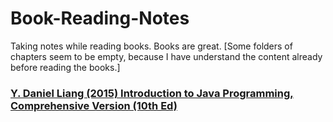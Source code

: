 # Book-Reading-Notes

Taking notes while reading books. Books are great. [Some folders of chapters seem to be empty, because I have understand the content already before reading the books.]

<h3><a href="https://github.com/CurtisNewbie/Book-Reading-Notes/tree/master/(D.%20Daniel%20Liang%2C%202015)%20Introduction%20to%20Java%20Programming">Y. Daniel Liang (2015) Introduction to Java Programming, Comprehensive Version (10th Ed)</a></h3>
